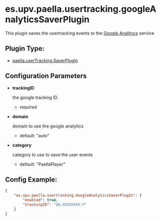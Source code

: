 # es.upv.paella.usertracking.googleAnalyticsSaverPlugin

This plugin saves the usertracking events to the [Google Analitycs](https://www.google.es/intl/es/analytics/) service

## Plugin Type:
- [paella.userTracking.SaverPlugIn](../developer/plugin_types.md)

## Configuration Parameters

* **trackingID**

	the google tracking ID.
	- required

* **domain**

	domain to use the google analytics
	- default: "auto"

* **category**

	category to use to save the user events
	- default: "PaellaPlayer"


## Config Example:

```json
{
	"es.upv.paella.usertracking.GoogleAnalyticsSaverPlugIn": {
		"enabled": true,
		"trackingID": "UA-XXXXXXXX-Y"
	}
}
```
